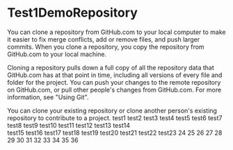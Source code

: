 # Test1DemoRepository

You can clone a repository from GitHub.com to your local computer to make it easier to fix merge conflicts, add or remove files, and push larger commits. When you clone a repository, you copy the repository from GitHub.com to your local machine.

Cloning a repository pulls down a full copy of all the repository data that GitHub.com has at that point in time, including all versions of every file and folder for the project. You can push your changes to the remote repository on GitHub.com, or pull other people's changes from GitHub.com. For more information, see "Using Git".

You can clone your existing repository or clone another person's existing repository to contribute to a project.
test1
test2
test3
test4
test5
test6
test7
test8
test9
test10
test11
test12
test13
test14      
test15
test16
test17
test18
test19
test20
test21
test22
test23
24 25
26 27
28 29
30 31
32 33
34 35
36
